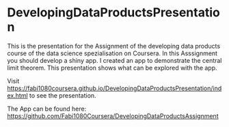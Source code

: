 # DevelopingDataProductsPresentation

This is the presentation for the Assignment of the developing data products course of the data science spezialisation on Coursera.
In this Asssignment you should develop a shiny app. I created an app to demonstrate the central limit theorem. This presentation shows what can be explored with the app.

Visit https://fabi1080coursera.github.io/DevelopingDataProductsPresentation/index.html to see the presentation.

The App can be found here: https://github.com/Fabi1080Coursera/DevelopingDataProductsAssignment
